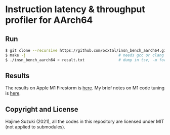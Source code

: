 
# Instruction latency & throughput profiler for AArch64

## Run

```bash
$ git clone --recursive https://github.com/ocxtal/insn_bench_aarch64.git && cd insn_bench_aarch64
$ make -j                                         # needs gcc or clang
$ ./insn_bench_aarch64 > result.txt               # dump in tsv, -m for dump in markdown
```

## Results

The results on Apple M1 Firestorm is [here](https://github.com/ocxtal/insn_bench_aarch64/blob/master/results/apple_m1_firestorm.md). My brief notes on M1 code tuning is [here](xxx).

## Copyright and License

Hajime Suzuki (2021), all the codes in this repository are licensed under MIT (not applied to submodules).
